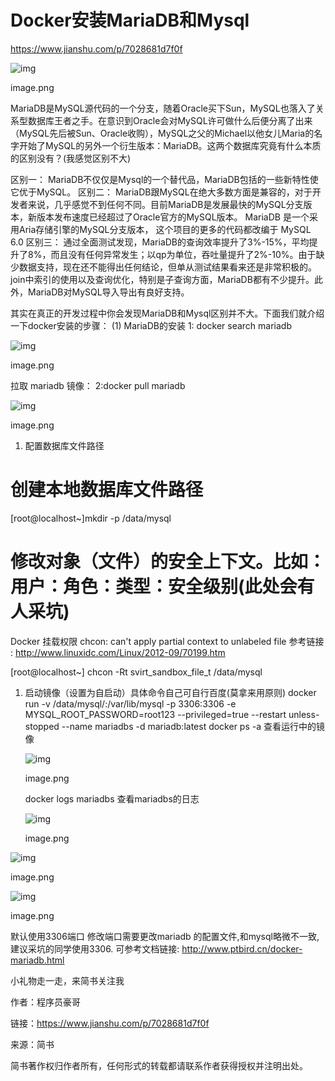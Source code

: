 # Docker安装MariaDB和Mysql





https://www.jianshu.com/p/7028681d7f0f



![img](https:////upload-images.jianshu.io/upload_images/12128565-688477ecbe25c4a4.png?imageMogr2/auto-orient/strip%7CimageView2/2/w/740)

image.png

MariaDB是MySQL源代码的一个分支，随着Oracle买下Sun，MySQL也落入了关系型数据库王者之手。在意识到Oracle会对MySQL许可做什么后便分离了出来（MySQL先后被Sun、Oracle收购），MySQL之父的Michael以他女儿Maria的名字开始了MySQL的另外一个衍生版本：MariaDB。这两个数据库究竟有什么本质的区别没有？(我感觉区别不大)

区别一：
 MariaDB不仅仅是Mysql的一个替代品，MariaDB包括的一些新特性使它优于MySQL。
 区别二：
 MariaDB跟MySQL在绝大多数方面是兼容的，对于开发者来说，几乎感觉不到任何不同。目前MariaDB是发展最快的MySQL分支版本，新版本发布速度已经超过了Oracle官方的MySQL版本。
 MariaDB 是一个采用Aria存储引擎的MySQL分支版本， 这个项目的更多的代码都改编于 MySQL 6.0
 区别三：
 通过全面测试发现，MariaDB的查询效率提升了3%-15%，平均提升了8%，而且没有任何异常发生；以qp为单位，吞吐量提升了2%-10%。由于缺少数据支持，现在还不能得出任何结论，但单从测试结果看来还是非常积极的。join中索引的使用以及查询优化，特别是子查询方面，MariaDB都有不少提升。此外，MariaDB对MySQL导入导出有良好支持。

其实在真正的开发过程中你会发现MariaDB和Mysql区别并不大。下面我们就介绍一下docker安装的步骤：
 (1) MariaDB的安装
 1: docker search mariadb



![img](https:////upload-images.jianshu.io/upload_images/12128565-1d4278e6b6a86e7c.png?imageMogr2/auto-orient/strip%7CimageView2/2/w/894)

image.png

拉取 mariadb 镜像：
 2:docker pull mariadb



![img](https:////upload-images.jianshu.io/upload_images/12128565-1a72c2ae3b80494a.png?imageMogr2/auto-orient/strip%7CimageView2/2/w/877)

image.png

1. 配置数据库文件路径

# 创建本地数据库文件路径

[root@localhost~]mkdir -p /data/mysql

# 修改对象（文件）的安全上下文。比如：用户：角色：类型：安全级别(此处会有人采坑)

Docker 挂载权限 chcon: can't apply partial context to unlabeled file
 参考链接 :  <http://www.linuxidc.com/Linux/2012-09/70199.htm>

[root@localhost~] chcon -Rt svirt_sandbox_file_t /data/mysql

1. 启动镜像（设置为自启动）具体命令自己可自行百度(莫拿来用原则)
    docker run -v /data/mysql/:/var/lib/mysql -p 3306:3306 -e MYSQL_ROOT_PASSWORD=root123  --privileged=true --restart unless-stopped   --name mariadbs -d mariadb:latest
    docker ps -a 查看运行中的镜像

   

   ![img](https:////upload-images.jianshu.io/upload_images/12128565-19e03dafc768d42a.png?imageMogr2/auto-orient/strip%7CimageView2/2/w/1000)

   image.png

   docker logs mariadbs 查看mariadbs的日志

   

   ![img](https:////upload-images.jianshu.io/upload_images/12128565-69747ede873b542d.png?imageMogr2/auto-orient/strip%7CimageView2/2/w/971)

   image.png



![img](https:////upload-images.jianshu.io/upload_images/12128565-373a7b7275d8ae2d.png?imageMogr2/auto-orient/strip%7CimageView2/2/w/783)

image.png



![img](https:////upload-images.jianshu.io/upload_images/12128565-23abc02d35a6c5b7.png?imageMogr2/auto-orient/strip%7CimageView2/2/w/775)

image.png

默认使用3306端口 修改端口需要更改mariadb 的配置文件,和mysql略微不一致,建议采坑的同学使用3306.
 可参考文档链接:
 <http://www.ptbird.cn/docker-mariadb.html>

小礼物走一走，来简书关注我

作者：程序员豪哥

链接：https://www.jianshu.com/p/7028681d7f0f

来源：简书

简书著作权归作者所有，任何形式的转载都请联系作者获得授权并注明出处。